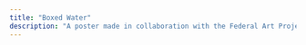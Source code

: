 ```yaml
---
title: "Boxed Water"
description: "A poster made in collaboration with the Federal Art Project"
---
```

